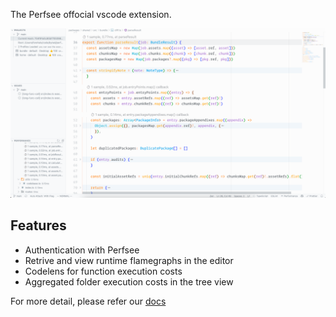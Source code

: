 The Perfsee offocial vscode extension.

![extension](./images/vscode-codelens.png)

## Features

- Authentication with Perfsee
- Retrive and view runtime flamegraphs in the editor
- Codelens for function execution costs
- Aggregated folder execution costs in the tree view

For more detail, please refer our [docs](https://perfsee.com/docs)
